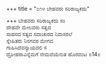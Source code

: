 +++
title = "೦೧೪ ಬೇಹವರು ಸರಿರಾಜ್ಯಕದು"

+++
ಬೇಹವರು ಸರಿರಾಜ್ಯಕದು ಸಂ  
ದೇಹವೇ ಮೇಲವರು ಸತ್ವದ  
ಸಾಹಸದ ಸತ್ಯದ ಸದಾಚಾರದ ನಿವಾಸರಲೆ  
ಸ್ನೇಹಿತರು ನಿನಗವರ ಮೇಗವ  
ಗಾಹಿಸಿದೆವನ್ಯಾಯದಲಿ ಸ  
ದ್ರೋಹರಾವಿನ್ನೆಮಗೆ ನೇಮವೆಯೆನುತ ಹೊರವಂಟ    ॥14॥
